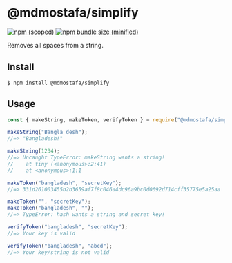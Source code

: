 # @mdmostafa/simplify

[![npm (scoped)](https://img.shields.io/npm/v/@mdmostafa/simplify.svg)](https://www.npmjs.com/package/@mdmostafa/simplify)
[![npm bundle size (minified)](https://img.shields.io/bundlephobia/min/@mdmostafa/simplify.svg)](https://www.npmjs.com/package/@mdmostafa/simplify)

Removes all spaces from a string.

## Install

```
$ npm install @mdmostafa/simplify
```

## Usage

```js
const { makeString, makeToken, verifyToken } = require("@mdmostafa/simplify");

makeString("Bangla desh");
//=> "Bangladesh!"

makeString(1234);
//=> Uncaught TypeError: makeString wants a string!
//    at tiny (<anonymous>:2:41)
//    at <anonymous>:1:1

makeToken("bangladesh", "secretKey");
//=> 331d261003455b2b3659af7f8c046a4dc96a9bc0d0692d714cff35775e5a25aa

makeToken("", "secretKey");
makeToken("bangladesh", "");
//=> TypeError: hash wants a string and secret key!

verifyToken("bangladesh", "secretKey");
//=> Your key is valid

verifyToken("bangladesh", "abcd");
//=> Your key/string is not valid

```